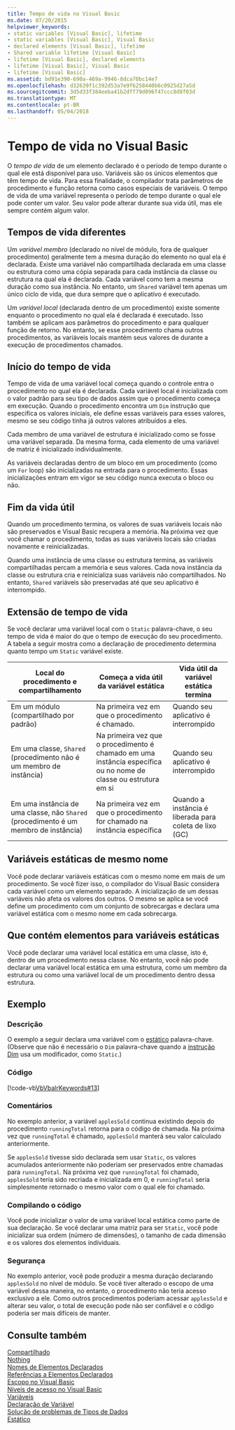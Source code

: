 ```yaml
---
title: Tempo de vida no Visual Basic
ms.date: 07/20/2015
helpviewer_keywords:
- static variables [Visual Basic], lifetime
- static variables [Visual Basic], Visual Basic
- declared elements [Visual Basic], lifetime
- Shared variable lifetime [Visual Basic]
- lifetime [Visual Basic], declared elements
- lifetime [Visual Basic], Visual Basic
- lifetime [Visual Basic]
ms.assetid: bd91e390-690a-469a-9946-8dca70bc14e7
ms.openlocfilehash: d32639f1c392d53a7e9f6258440b6c0925d27a5d
ms.sourcegitcommit: 3d5d33f384eeba41b2dff79d096f47ccc8d8f03d
ms.translationtype: MT
ms.contentlocale: pt-BR
ms.lasthandoff: 05/04/2018
---
```

# <a name="lifetime-in-visual-basic"></a>Tempo de vida no Visual Basic
O *tempo de vida* de um elemento declarado é o período de tempo durante o qual ele está disponível para uso. Variáveis são os únicos elementos que têm tempo de vida. Para essa finalidade, o compilador trata parâmetros de procedimento e função retorna como casos especiais de variáveis. O tempo de vida de uma variável representa o período de tempo durante o qual ele pode conter um valor. Seu valor pode alterar durante sua vida útil, mas ele sempre contém algum valor.  
  
## <a name="different-lifetimes"></a>Tempos de vida diferentes  
 Um *variável membro* (declarado no nível de módulo, fora de qualquer procedimento) geralmente tem a mesma duração do elemento no qual ela é declarada. Existe uma variável não compartilhada declarada em uma classe ou estrutura como uma cópia separada para cada instância da classe ou estrutura na qual ela é declarada. Cada variável como tem a mesma duração como sua instância. No entanto, um `Shared` variável tem apenas um único ciclo de vida, que dura sempre que o aplicativo é executado.  
  
 Um *variável local* (declarada dentro de um procedimento) existe somente enquanto o procedimento no qual ela é declarada é executado. Isso também se aplicam aos parâmetros do procedimento e para qualquer função de retorno. No entanto, se esse procedimento chama outros procedimentos, as variáveis locais mantém seus valores de durante a execução de procedimentos chamados.  
  
## <a name="beginning-of-lifetime"></a>Início do tempo de vida  
 Tempo de vida de uma variável local começa quando o controle entra o procedimento no qual ela é declarada. Cada variável local é inicializada com o valor padrão para seu tipo de dados assim que o procedimento começa em execução. Quando o procedimento encontra um `Dim` instrução que especifica os valores iniciais, ele define essas variáveis para esses valores, mesmo se seu código tinha já outros valores atribuídos a eles.  
  
 Cada membro de uma variável de estrutura é inicializado como se fosse uma variável separada. Da mesma forma, cada elemento de uma variável de matriz é inicializado individualmente.  
  
 As variáveis declaradas dentro de um bloco em um procedimento (como um `For` loop) são inicializadas na entrada para o procedimento. Essas inicializações entram em vigor se seu código nunca executa o bloco ou não.  
  
## <a name="end-of-lifetime"></a>Fim da vida útil  
 Quando um procedimento termina, os valores de suas variáveis locais não são preservados e Visual Basic recupera a memória. Na próxima vez que você chamar o procedimento, todas as suas variáveis locais são criadas novamente e reinicializadas.  
  
 Quando uma instância de uma classe ou estrutura termina, as variáveis compartilhadas percam a memória e seus valores. Cada nova instância da classe ou estrutura cria e reinicializa suas variáveis não compartilhados. No entanto, `Shared` variáveis são preservadas até que seu aplicativo é interrompido.  
  
## <a name="extension-of-lifetime"></a>Extensão de tempo de vida  
 Se você declarar uma variável local com o `Static` palavra-chave, o seu tempo de vida é maior do que o tempo de execução do seu procedimento. A tabela a seguir mostra como a declaração de procedimento determina quanto tempo um `Static` variável existe.  
  
|Local do procedimento e compartilhamento|Começa a vida útil da variável estática|Vida útil da variável estática termina|  
|------------------------------------|-------------------------------------|-----------------------------------|  
|Em um módulo (compartilhado por padrão)|Na primeira vez em que o procedimento é chamado.|Quando seu aplicativo é interrompido|  
|Em uma classe, `Shared` (procedimento não é um membro de instância)|Na primeira vez que o procedimento é chamado em uma instância específica ou no nome de classe ou estrutura em si|Quando seu aplicativo é interrompido|  
|Em uma instância de uma classe, não `Shared` (procedimento é um membro de instância)|Na primeira vez em que o procedimento for chamado na instância específica|Quando a instância é liberada para coleta de lixo (GC)|  
  
## <a name="static-variables-of-the-same-name"></a>Variáveis estáticas de mesmo nome  
 Você pode declarar variáveis estáticas com o mesmo nome em mais de um procedimento. Se você fizer isso, o compilador do Visual Basic considera cada variável como um elemento separado. A inicialização de um dessas variáveis não afeta os valores dos outros. O mesmo se aplica se você define um procedimento com um conjunto de sobrecargas e declara uma variável estática com o mesmo nome em cada sobrecarga.  
  
## <a name="containing-elements-for-static-variables"></a>Que contém elementos para variáveis estáticas  
 Você pode declarar uma variável local estática em uma classe, isto é, dentro de um procedimento nessa classe. No entanto, você não pode declarar uma variável local estática em uma estrutura, como um membro da estrutura ou como uma variável local de um procedimento dentro dessa estrutura.  
  
## <a name="example"></a>Exemplo  
  
### <a name="description"></a>Descrição  
 O exemplo a seguir declara uma variável com o [estático](../../../../visual-basic/language-reference/modifiers/static.md) palavra-chave. (Observe que não é necessário o `Dim` palavra-chave quando a [instrução Dim](../../../../visual-basic/language-reference/statements/dim-statement.md) usa um modificador, como `Static`.)  
  
### <a name="code"></a>Código  
 [!code-vb[VbVbalrKeywords#13](../../../../visual-basic/language-reference/codesnippet/VisualBasic/lifetime_1.vb)]  
  
### <a name="comments"></a>Comentários  
 No exemplo anterior, a variável `applesSold` continua existindo depois do procedimento `runningTotal` retorna para o código de chamada. Na próxima vez que `runningTotal` é chamado, `applesSold` manterá seu valor calculado anteriormente.  
  
 Se `applesSold` tivesse sido declarada sem usar `Static`, os valores acumulados anteriormente não poderiam ser preservados entre chamadas para `runningTotal`. Na próxima vez que `runningTotal` foi chamado, `applesSold` teria sido recriada e inicializada em 0, e `runningTotal` seria simplesmente retornado o mesmo valor com o qual ele foi chamado.  
  
### <a name="compiling-the-code"></a>Compilando o código  
 Você pode inicializar o valor de uma variável local estática como parte de sua declaração. Se você declarar uma matriz para ser `Static`, você pode inicializar sua ordem (número de dimensões), o tamanho de cada dimensão e os valores dos elementos individuais.  
  
### <a name="security"></a>Segurança  
 No exemplo anterior, você pode produzir a mesma duração declarando `applesSold` no nível de módulo. Se você tiver alterado o escopo de uma variável dessa maneira, no entanto, o procedimento não teria acesso exclusivo a ele. Como outros procedimentos poderiam acessar `applesSold` e alterar seu valor, o total de execução pode não ser confiável e o código poderia ser mais difíceis de manter.  
  
## <a name="see-also"></a>Consulte também  
 [Compartilhado](../../../../visual-basic/language-reference/modifiers/shared.md)  
 [Nothing](../../../../visual-basic/language-reference/nothing.md)  
 [Nomes de Elementos Declarados](../../../../visual-basic/programming-guide/language-features/declared-elements/declared-element-names.md)  
 [Referências a Elementos Declarados](../../../../visual-basic/programming-guide/language-features/declared-elements/references-to-declared-elements.md)  
 [Escopo no Visual Basic](../../../../visual-basic/programming-guide/language-features/declared-elements/scope.md)  
 [Níveis de acesso no Visual Basic](../../../../visual-basic/programming-guide/language-features/declared-elements/access-levels.md)  
 [Variáveis](../../../../visual-basic/programming-guide/language-features/variables/index.md)  
 [Declaração de Variável](../../../../visual-basic/programming-guide/language-features/variables/variable-declaration.md)  
 [Solução de problemas de Tipos de Dados](../../../../visual-basic/programming-guide/language-features/data-types/troubleshooting-data-types.md)  
 [Estático](../../../../visual-basic/language-reference/modifiers/static.md)
